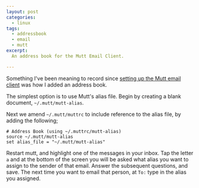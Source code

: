 ```yaml
---
layout: post
categories:
  - linux
tags:
  - addressbook
  - email
  - mutt
excerpt:
  An address book for the Mutt Email Client.

---
```


Something I've been meaning to record since [setting up the Mutt email client](/2021/09/19/mutt-email) was how I added an address book.

The simplest option is to use Mutt's alias file. Begin by creating a blank document, `~/.mutt/mutt-alias`.

Next we amend `~/.mutt/muttrc` to include reference to the alias file, by adding the following;

```
# Address Book (using ~/.muttrc/mutt-alias)
source ~/.mutt/mutt-alias
set alias_file = "~/.mutt/mutt-alias"
```

Restart mutt, and highlight one of the messages in your inbox. Tap the letter `a` and at the bottom of the screen you will be asked what alias you want to assign to the sender of that email. Answer the subsequent questions, and save. The next time you want to email that person, at `To:` type in the alias you assigned.
